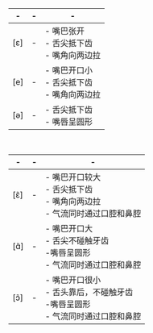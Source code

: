 | -  | - | -  
|------|----|------
| [ɛ]  | - | - 嘴巴张开 <br> - 舌尖抵下齿 <br> - 嘴角向两边拉
| [e]  | - | - 嘴巴开口小 <br> - 舌尖抵下齿 <br> - 嘴角向两边拉 
| [ə]  | - | - 舌尖抵下齿 <br> - 嘴唇呈圆形 

&nbsp;

| -  | - | -  
|------|----|------
| [ɛ̃]  | - | - 嘴巴开口较大 <br> - 舌尖抵下齿 <br> - 嘴角向两边拉 <br> - 气流同时通过口腔和鼻腔
| [ɑ̃]  | - | - 嘴巴开口大 <br> - 舌尖不碰触牙齿 <br> -嘴唇呈圆形 <br> - 气流同时通过口腔和鼻腔
| [ɔ̃]  | - | - 嘴巴开口很小 <br> - 舌头靠后，不碰触牙齿 <br> -嘴唇呈圆形 <br> - 气流同时通过口腔和鼻腔 